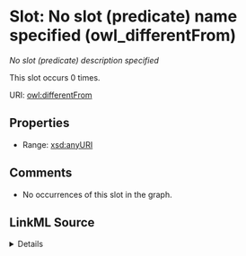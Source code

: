 

# Slot: No slot (predicate) name specified (owl_differentFrom)


_No slot (predicate) description specified_






This slot occurs 0 times.


URI: [owl:differentFrom](http://www.w3.org/2002/07/owl#differentFrom)



<!-- no inheritance hierarchy -->








## Properties

* Range: [xsd:anyURI](http://www.w3.org/2001/XMLSchema#anyURI)





## Comments

* No occurrences of this slot in the graph.



## LinkML Source

<details>

```yaml
name: owl_differentFrom
annotations:
  count:
    tag: count
    value: 0
description: No slot (predicate) description specified
title: No slot (predicate) name specified
comments:
- No occurrences of this slot in the graph.
from_schema: fio-kg
rank: 1000
domain: owl_differentFrom
slot_uri: owl:differentFrom
alias: owl_differentFrom
range: uri

```
</details>